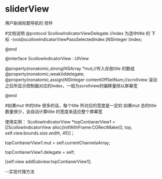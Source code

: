 # sliderView
用户新闻标题导航的 控件



#文档说明
@protocol ScollowIndicatorViewDelegate <NSObject>
//index 为选中title 的 下标
-(void)scollowIndicatorViewPassSelectedIndex:(NSInteger )index;

@end


@interface ScollowIndicatorView : UIView

@property(nonatomic,strong)NSArray *mut;//传入存放title 的数组
@property(nonatomic,weak)id<ScollowIndicatorViewDelegate>delegate;
@property(nonatomic,assign)NSInteger contentOffSetNum;//scrollview 滚动之后所显示控制器对应的index，一般为scrollview的偏移量除以屏幕宽

@end

#如果mut 中的title 很多的话，每个title 所对应的宽度是一定的
如果mut 总的title 数量很少，会自动计算title 的宽度来适应整个屏幕宽


使用实例：
ScollowIndicatorView *topContianerView1 =[[ScollowIndicatorView alloc]initWithFrame:CGRectMake(0, top, self.view.bounds.size.width, 45)]；

topContianerView1.mut = self.currentChannelsArray;

topContianerView1.delegate = self;

[self.view addSubview:topContianerView1];

--实现代理方法
